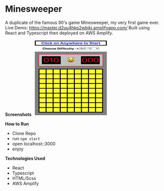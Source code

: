 # Minesweeper
A duplicate of the famous 90's game Minesweeper, my very first game ever.
Live Demo: https://master.d2uu4hkp2wbjkj.amplifyapp.com/
Built using React and Typescript then deployed on AWS Amplify. 

**Screenshots**
<img src="sc1.png" width="250" height="250"></img>

**How to Run**
- Clone Repo
- run `npm start`
- open localhost::3000
- enjoy

**Technologies Used**
- React
- Typescript
- HTML/Scss
- AWS Amplify
